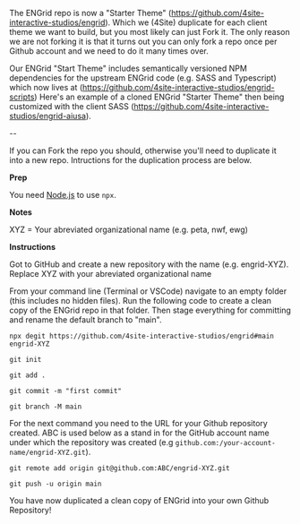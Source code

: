 The ENGrid repo is now a "Starter Theme" (https://github.com/4site-interactive-studios/engrid). Which we (4Site) duplicate for each client theme we want to build, but you most likely can just Fork it. The only reason we are not forking it is that it turns out you can only fork a repo once per Github account and we need to do it many times over.

Our ENGrid "Start Theme" includes semantically versioned NPM dependencies for the upstream ENGrid code (e.g. SASS and Typescript) which now lives at (https://github.com/4site-interactive-studios/engrid-scripts)
Here's an example of a cloned ENGrid "Starter Theme" then being customized with the client SASS (https://github.com/4site-interactive-studios/engrid-aiusa).

--

If you can Fork the repo you should, otherwise you'll need to duplicate it into a new repo. Intructions for the duplication process are below.

**Prep**

You need [Node.js](https://nodejs.org/en/download/) to use `npx`.

**Notes**

XYZ = Your abreviated organizational name (e.g. peta, nwf, ewg)

**Instructions**

Got to GitHub and create a new repository with the name (e.g. engrid-XYZ). Replace XYZ with your abreviated organizational name

From your command line (Terminal or VSCode) navigate to an empty folder (this includes no hidden files). Run the following code to create a clean copy of the ENGrid repo in that folder. Then stage everything for committing and rename the default branch to "main".

`npx degit https://github.com/4site-interactive-studios/engrid#main engrid-XYZ`

`git init`

`git add .`

`git commit -m "first commit"`

`git branch -M main`

For the next command you need to the URL for your Github repository created. ABC is used below as a stand in for the GitHub account name under which the repository was created (e.g `github.com:/your-account-name/engrid-XYZ.git`).

`git remote add origin git@github.com:ABC/engrid-XYZ.git`

`git push -u origin main`

You have now duplicated a clean copy of ENGrid into your own Github Repository!

